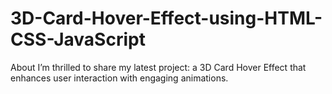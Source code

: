 # 3D-Card-Hover-Effect-using-HTML-CSS-JavaScript
About I’m thrilled to share my latest project: a 3D Card Hover Effect that enhances user interaction with engaging animations.
